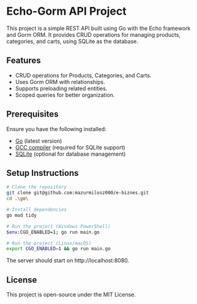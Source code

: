 # Echo-Gorm API Project

This project is a simple REST API built using Go with the Echo framework and Gorm ORM. It provides CRUD operations for managing products, categories, and carts, using SQLite as the database.

## Features

- CRUD operations for Products, Categories, and Carts.
- Uses Gorm ORM with relationships.
- Supports preloading related entities.
- Scoped queries for better organization.

## Prerequisites

Ensure you have the following installed:

- [Go](https://go.dev/dl/) (latest version)
- [GCC compiler](https://gcc.gnu.org/) (required for SQLite support)
- [SQLite](https://www.sqlite.org/) (optional for database management)

## Setup Instructions

```sh
# Clone the repository
git clone git@github.com:mazurmilosz000/e-biznes.git
cd .\go\

# Install dependencies
go mod tidy

# Run the project (Windows PowerShell)
$env:CGO_ENABLED=1; go run main.go

# Run the project (Linux/macOS)
export CGO_ENABLED=1 && go run main.go
```
The server should start on http://localhost:8080.

## License

This project is open-source under the MIT License.